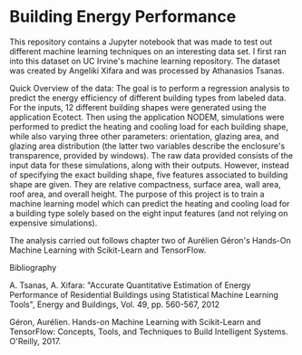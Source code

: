 # Building Energy Performance

This repository contains a Jupyter notebook that was made to test out different machine learning techniques on an interesting data set. I first ran into this dataset on UC Irvine's machine learning repository. The dataset was created by Angeliki Xifara and was processed by Athanasios Tsanas.

Quick Overview of the data:
The goal is to perform a regression analysis to predict the energy efficiency of different building types from labeled data. For the inputs, 12 different building shapes were generated using the application Ecotect. Then using the application NODEM, simulations were performed to predict the heating and cooling load for each building shape, while also varying three other parameters: orientation, glazing area, and glazing area distribution (the latter two variables describe the enclosure's transparence, provided by windows). The raw data provided consists of the input data for these simulations, along with their outputs. However, instead of specifying the exact building shape, five features associated to building shape are given. They are relative compactness, surface area, wall area, roof area, and overall height. The purpose of this project is to train a machine learning model which can predict the heating and cooling load for a building type solely based on the eight input features (and not relying on expensive simulations).

The analysis carried out follows chapter two of Aurélien Géron's Hands-On Machine Learning with Scikit-Learn and TensorFlow.

Bibliography

A. Tsanas, A. Xifara: "Accurate Quantitative Estimation of Energy Performance of Residential Buildings using Statistical Machine Learning Tools", Energy and Buildings, Vol. 49, pp. 560-567, 2012

Géron, Aurélien. Hands-on Machine Learning with Scikit-Learn and TensorFlow: Concepts, Tools, and Techniques to Build Intelligent Systems. O'Reilly, 2017.
